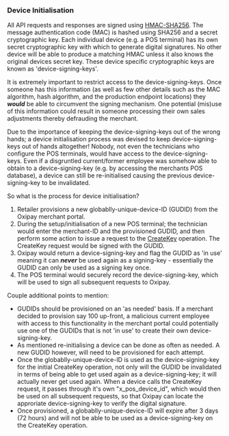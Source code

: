  <h3>Device Initialisation</h3>

All API requests and responses are signed using <a href="https://en.wikipedia.org/wiki/Hash-based_message_authentication_code">HMAC-SHA256</a>. The message authentication code (MAC) is hashed using SHA256 and a secret cryptographic key. Each individual device (e.g. a POS terminal) has its own secret cryptographic key with which to generate digital signatures. No other device will be able to produce a matching HMAC unless it also knows the original devices secret key. These device specific cryptographic keys are known as 'device-signing-keys'.

It is extremely important to restrict access to the device-signing-keys. Once someone has this information (as well as few other details such as the MAC algorithm, hash algorithm, and the production endpoint locations) they ***would*** be able to circumvent the signing mechanism. One potential (mis)use of this information could result in someone processing their own sales adjustments thereby defrauding the merchant.

Due to the importance of keeping the device-signing-keys out of the wrong hands; a device initialisation process was devised to keep device-signing-keys out of hands altogether! Nobody, not even the technicians who configure the POS terminals, would have access to the device-signing-keys. Even if a disgruntled current/former employee was somehow able to obtain to a device-signing-key (e.g. by accessing the merchants POS database), a device can still be re-initialised causing the previous device-signing-key to be invalidated.

So what is the process for device initialisation?

1. Retailer provisions a new globablly-unique-device-ID (GUDID) from the Oxipay merchant portal.
2. During the setup/initialisation of a new POS terminal; the technician would enter the merchant-ID and the provisioned GUDID, and then perform some action to issue a request to the <a href="/api/create_key/">CreateKey</a> operation. The CreateKey request would be signed with the GUDID.
3. Oxipay would return a device-signing-key and flag the GUDID as 'in use' meaning it can ***never*** be used again as a signing-key - essentially the GUDID can only be used as a signing key once.
4. The POS terminal would securely record the device-signing-key, which will be used to sign all subsequent requests to Oxipay.

Couple additional points to mention:

* GUDIDs should be provisioned on an 'as needed' basis. If a merchant decided to provision say 100 up-front, a malicious current employee with access to this functionality in the merchant portal could potentially use one of the GUDIDs that is not 'in use' to create their own device-signing-key.
* As mentioned re-initialising a device can be done as often as needed. A new GUDID however, will need to be provisioned for each attempt. 
* Once the globablly-unique-device-ID is used as the device-signing-key for the initial CreateKey operation, not only will the GUDID be invalidated in terms of being able to get used again as a device-signing-key; it will actually never get used again. When a device calls the CreateKey request, it passes through it's own "x_pos_device_id", which would then be used on all subsequent requests, so that Oxipay can locate the approriate device-signing-key to verify the digital signature.
* Once provisioned, a globablly-unique-device-ID will expire after 3 days (72 hours) and will not be able to be used as a device-signing-key on the CreateKey operation.
